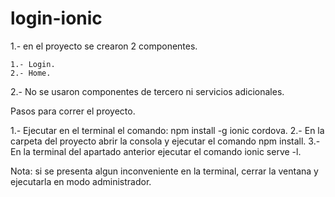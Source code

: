 # login-ionic

1.- en el proyecto se crearon 2 componentes.

    1.- Login.
    2.- Home.
    
2.- No se usaron componentes de tercero ni servicios adicionales.

Pasos para correr el proyecto.

1.- Ejecutar en el terminal el comando: npm install -g ionic cordova.
2.- En la carpeta del proyecto abrir la consola y ejecutar el comando npm install.
3.- En la terminal del apartado anterior ejecutar el comando ionic serve -l.

  Nota: si se presenta algun inconveniente en la terminal, cerrar la ventana y ejecutarla en modo administrador.
